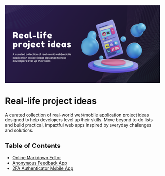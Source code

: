 <p align="center">
  <img src="./banner.png" alt="Project Ideas Banner">
</p>

# Real-life project ideas
A curated collection of real-world web/mobile application project ideas designed to help developers level up their skills. Move beyond to-do lists and build practical, impactful web apps inspired by everyday challenges and solutions.

## Table of Contents
- [Online Markdown Editor](web/online-markdown-editor.md)
- [Anonymous Feedback App](web/anonymous-feedback-app.md)
- [2FA Authenticator Mobile App](mobile/2fa-authenticator-app.md)